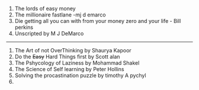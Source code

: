 1. The lords of easy money 
2. The millionaire fastlane -mj d emarco
3. Die getting all you can with from your money zero and your life - Bill perkins
4. Unscripted by M J DeMarco
----------------------------------------------------------------
1. The Art of not OverThinking  by Shaurya Kapoor
2. Do the ~~Easy~~ Hard Things first by Scott alan
3. The Pshycology of Laziness by Mohammad Shakel
4. The Science of Self learning by Peter Hollins
5. Solving the procastination puzzle by timothy A pychyl
6. 
